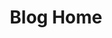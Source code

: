 ---
title:			"Blog Home"
slug:			blog-home
src:			/template-overviews/blog-home
categories:		template blogs unstyled
description:	"A simple, unstyled, blog homepage starter template for creating Bootstrap 4 blog websites."
bump:			"A blog home page template."
img-src:		/img/templates/blog-home.jpg
img-desc:		"Free Bootstrap Blog Template"
layout:			template-overview

meta-title: "Blog Home - Free Bootstrap 4 Blog Template"
meta-description: "A free to use Bootstrap 4 blog homepage template. All Start Bootstrap templates are free to use and open source."

features:
  - Fully responsive
  - Fixed top navigation bar
  - Separated blog post preview sections
  - Easy to customize sidebar widgets

long-description: "Blog Home is an unstyled Bootstrap template you can use to quickly create a home page for a Bootstrap based blog website."

alt-version:		"no"
user-version:		"no"

v4-version:			"yes"
alt-v4:				"https://github.com/BlackrockDigital/startbootstrap-blog-home/archive/v4-dev.zip"

redirect_from:
  - /blog-home/
  - /blog-home.php/
  - /templates/blog-home.html/
  - /downloads/blog-home.zip/
---
